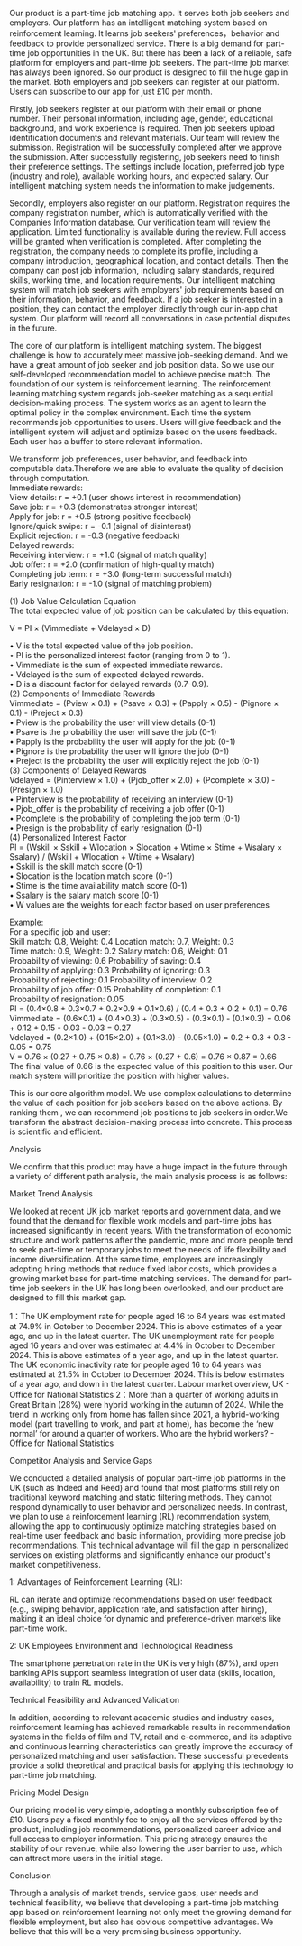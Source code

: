  Our product is a part-time job matching app. It serves both job seekers and employers. Our platform has an intelligent matching system based on reinforcement learning. It learns job seekers' preferences，behavior and feedback to provide personalized service. There is a big demand for part-time job opportunities in the UK. But there has been a lack of a reliable, safe platform for employers and part-time job seekers. The part-time job market has always been ignored. So our product is designed to fill the huge gap in the market. Both employers and job seekers can register at our platform. Users can subscribe to our app for just £10 per month. 
 
   Firstly, job seekers register at our platform with their email or phone number. Their personal information, including age, gender, educational background, and work experience is required. Then job seekers upload identification documents and relevant materials. Our team will review the submission. Registration will be successfully completed after we approve the submission. After successfully registering, job seekers need to finish their preference settings. The settings include location, preferred job type (industry and role), available working hours, and expected salary. Our intelligent matching system needs the information to make judgements.
   
   Secondly, employers also register on our platform. Registration requires the company registration number, which is automatically verified with the Companies Information database. Our verification team will review the application. Limited functionality is available during the review. Full access will be granted when verification is completed. After completing the registration, the company needs to complete its profile, including a company introduction, geographical location, and contact details. Then the company can post job information, including salary standards, required skills, working time, and location requirements. Our intelligent matching system will match job seekers with employers' job requirements based on their information, behavior, and feedback. If a job seeker is interested in a position, they can contact the employer directly through our in-app chat system. Our platform will record all conversations in case potential disputes in the future.
   
 The core of our platform is intelligent matching system. The biggest challenge is how to accurately meet massive job-seeking demand. And we have a great amount of job seeker and job position data. So we use our self-developed recommendation model to achieve precise match. The foundation of our system is reinforcement learning. The reinforcement learning matching system regards job-seeker matching as a sequential decision-making process. The system works as an agent to learn the optimal policy in the complex environment. Each time the system recommends job opportunities to users. Users will give feedback and the intelligent system will adjust and optimize based on the users feedback. Each user has a buffer to store relevant information.
  
  We transform job preferences, user behavior, and feedback into computable data.Therefore we are able to evaluate the quality of decision through computation.   
Immediate rewards:  
View details: r = +0.1 (user shows interest in recommendation)  
Save job: r = +0.3 (demonstrates stronger interest)  
Apply for job: r = +0.5 (strong positive feedback)  
Ignore/quick swipe: r = -0.1 (signal of disinterest)  
Explicit rejection: r = -0.3 (negative feedback)  
Delayed rewards:  
Receiving interview: r = +1.0 (signal of match quality)  
Job offer: r = +2.0 (confirmation of high-quality match)  
Completing job term: r = +3.0 (long-term successful match)  
Early resignation: r = -1.0 (signal of matching problem) 

(1) Job Value Calculation Equation  
The total expected value of job position can be calculated by this equation:  

V = PI × (Vimmediate + Vdelayed × D)  

• V is the total expected value of the job position.   
• PI is the personalized interest factor (ranging from 0 to 1).   
• Vimmediate is the sum of expected immediate rewards.   
• Vdelayed is the sum of expected delayed rewards.   
• D is a discount factor for delayed rewards (0.7-0.9).  
(2) Components of Immediate Rewards  
Vimmediate = (Pview × 0.1) + (Psave × 0.3) + (Papply × 0.5) - (Pignore × 0.1) - (Preject × 0.3)  
• Pview is the probability the user will view details (0-1)   
• Psave is the probability the user will save the job (0-1)   
• Papply is the probability the user will apply for the job (0-1)   
• Pignore is the probability the user will ignore the job (0-1)   
• Preject is the probability the user will explicitly reject the job (0-1)  
(3) Components of Delayed Rewards  
Vdelayed = (Pinterview × 1.0) + (Pjob_offer × 2.0) + (Pcomplete × 3.0) - (Presign × 1.0)  
• Pinterview is the probability of receiving an interview (0-1)   
• Pjob_offer is the probability of receiving a job offer (0-1)   
• Pcomplete is the probability of completing the job term (0-1)   
• Presign is the probability of early resignation (0-1)  
(4) Personalized Interest Factor  
PI = (Wskill × Sskill + Wlocation × Slocation + Wtime × Stime + Wsalary × Ssalary) / (Wskill + Wlocation + Wtime + Wsalary)  
• Sskill is the skill match score (0-1)   
• Slocation is the location match score (0-1)   
• Stime is the time availability match score (0-1)   
• Ssalary is the salary match score (0-1)   
• W values are the weights for each factor based on user preferences  

Example:  
For a specific job and user:  
Skill match: 0.8, Weight: 0.4   Location match: 0.7, Weight: 0.3  
Time match: 0.9, Weight: 0.2   Salary match: 0.6, Weight: 0.1  
Probability of viewing: 0.6    Probability of saving: 0.4  
Probability of applying: 0.3   Probability of ignoring: 0.3  
Probability of rejecting: 0.1   Probability of interview: 0.2  
Probability of job offer: 0.15   Probability of completion: 0.1  
Probability of resignation: 0.05  
PI = (0.4×0.8 + 0.3×0.7 + 0.2×0.9 + 0.1×0.6) / (0.4 + 0.3 + 0.2 + 0.1) = 0.76  
Vimmediate = (0.6×0.1) + (0.4×0.3) + (0.3×0.5) - (0.3×0.1) - (0.1×0.3) = 0.06 + 0.12 + 0.15 - 0.03 - 0.03 = 0.27  
Vdelayed = (0.2×1.0) + (0.15×2.0) + (0.1×3.0) - (0.05×1.0) = 0.2 + 0.3 + 0.3 - 0.05 = 0.75  
V = 0.76 × (0.27 + 0.75 × 0.8) = 0.76 × (0.27 + 0.6) = 0.76 × 0.87 = 0.66  
The final value of 0.66 is the expected value of this position to this user. Our match system will prioritize the position with higher values.

This is our core algorithm model. We use complex calculations to determine the value of each position for job seekers based on the above actions. By ranking them , we can recommend job positions to job seekers in order.We transform the abstract decision-making process into concrete.  This process is scientific and efficient.

Analysis

We confirm that this product may have a huge impact in the future through a variety of different path analysis, the main analysis process is as follows:

Market Trend Analysis

We looked at recent UK job market reports and government data, and we found that the demand for flexible work models and part-time jobs has increased significantly in recent years. With the transformation of economic structure and work patterns after the pandemic, more and more people tend to seek part-time or temporary jobs to meet the needs of life flexibility and income diversification. At the same time, employers are increasingly adopting hiring methods that reduce fixed labor costs, which provides a growing market base for part-time matching services.
The demand for part-time job seekers in the UK has long been overlooked, and our product are designed to fill this market gap.

1：The UK employment rate for people aged 16 to 64 years was estimated at 74.9% in October to December 2024. This is above estimates of a year ago, and up in the latest quarter.
The UK unemployment rate for people aged 16 years and over was estimated at 4.4% in October to December 2024. This is above estimates of a year ago, and up in the latest quarter.
The UK economic inactivity rate for people aged 16 to 64 years was estimated at 21.5% in October to December 2024. This is below estimates of a year ago, and down in the latest quarter.
Labour market overview, UK - Office for National Statistics
2：More than a quarter of working adults in Great Britain (28%) were hybrid working in the autumn of 2024. While the trend in working only from home has fallen since 2021, a hybrid-working model (part travelling to work, and part at home), has become the ‘new normal’ for around a quarter of workers.
Who are the hybrid workers? - Office for National Statistics

Competitor Analysis and Service Gaps

We conducted a detailed analysis of popular part-time job platforms in the UK (such as Indeed and Reed) and found that most platforms still rely on traditional keyword matching and static filtering methods. They cannot respond dynamically to user behavior and personalized needs. In contrast, we plan to use a reinforcement learning (RL) recommendation system, allowing the app to continuously optimize matching strategies based on real-time user feedback and basic information, providing more precise job recommendations. This technical advantage will fill the gap in personalized services on existing platforms and significantly enhance our product's market competitiveness.

1: Advantages of Reinforcement Learning (RL):

RL can iterate and optimize recommendations based on user feedback (e.g., swiping behavior, application rate, and satisfaction after hiring), making it an ideal choice for dynamic and preference-driven markets like part-time work.

2: UK Employees Environment and Technological Readiness

The smartphone penetration rate in the UK is very high (87%), and open banking APIs support seamless integration of user data (skills, location, availability) to train RL models.

Technical Feasibility and Advanced Validation

In addition, according to relevant academic studies and industry cases, reinforcement learning has achieved remarkable results in recommendation systems in the fields of film and TV, retail and e-commerce, and its adaptive and continuous learning characteristics can greatly improve the accuracy of personalized matching and user satisfaction. These successful precedents provide a solid theoretical and practical basis for applying this technology to part-time job matching.

Pricing Model Design

Our pricing model is very simple, adopting a monthly subscription fee of £10. Users pay a fixed monthly fee to enjoy all the services offered by the product, including job recommendations, personalized career advice and full access to employer information. This pricing strategy ensures the stability of our revenue, while also lowering the user barrier to use, which can attract more users in the initial stage.

Conclusion

Through a analysis of market trends, service gaps, user needs and technical feasibility, we believe that developing a part-time job matching app based on reinforcement learning not only meet the growing demand for flexible employment, but also has obvious competitive advantages. We believe that this will be a very promising business opportunity.
